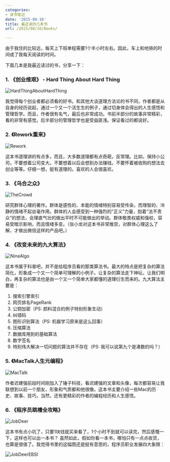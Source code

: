 ```yaml
---
categories:
- 读书笔记
date: '2015-08-16'
title: 最近读的几本书
url: /2015/08/16/Books/

---
```



由于我住的比较远，每天上下班单程需要1个半小时左右。因此，车上和地铁的时间成了我每天阅读的时间。

下面几本是我最近读过的书，分享一下：

<!--more-->

### 1. 《创业维艰》 - Hard Thing About Hard Thing

 ![HardThingAboutHardThing](http://7xlx3k.com1.z0.glb.clouddn.com/HardThingAboutHardThing.jpg)


 我觉得每个创业者都必须看的好书。和其他大谈道理方法论的书不同，作者都是从自身的经历说起，通过一个又一个活生生的例子，通过切身体会得出的人生感悟和管理哲学。而且，作者很有名气，最后也非常成功。书前半部分的故事非常精彩，看的非常有感觉。后半部分的管理哲学也是受益匪浅。保证看过的都说好。

### 2. 《Rework重来》

 ![Rework](http://7xlx3k.com1.z0.glb.clouddn.com/Rework.jpg)

 这本书道理讲的有点多，而且，大多数道理都有点奇葩，反常理。比如，保持小公司，不要想着公司变大。不要想着以后会想到办法赚钱。不要怀着被收购的想法去创业等等。仔细一想，挺有道理的。喜欢的人会很喜欢。

### 3. 《乌合之众》

![TheCrowd](http://7xlx3k.com1.z0.glb.clouddn.com/TheCrowd.jpg)

 研究群体心理的著作。群体是感性的、本能的情绪特别容易受传染，而理智的、冷静的情绪不起丝毫作用。群体的人会感受到一种强烈的“正义”力量，抱着“法不责众”的想法，会理直气壮的做出平时不可能做出的举动。群体敬畏权威和强权，容易受暗示影响，而且情绪多变。（张小龙对这本书非常推崇，对群体心理这么了解，才做出微信这样的产品吧。）

### 4. 《改变未来的九大算法》

 ![NineAlgo](http://7xlx3k.com1.z0.glb.clouddn.com/NineAlgo.jpg)

 这本书属于科普吧，并不是给程序员看的那类算法书。最大的特点是把复杂的算法简化，形象成一个又一个简单可理解的小例子。让复杂的算法走下神坛，让我们明白，再复杂的算法也是由一个又一个简单大家都懂的道理衍生而来的。九大算法主要是：
 1. 搜索引擎索引
 1. 网页排名PageRank
 1. 公钥加密（PS: 颜料混合的例子特别形象生动）
 1. 纠错码
 1. 图形识别算法（PS: 机器学习原来是这么回事）
 1. 压缩算法
 1. 数据库用到的基础算法
 1. 数字签名
 1. 特别伟大解决一切问题的算法并不存在（PS: 我可以说第九个是凑数的吗？）

### 5. 《MacTalk人生元编程》

 ![MacTalk](http://7xlx3k.com1.z0.glb.clouddn.com/MacTalk.jpg)

作者迟建强前段时间刚加入了锤子科技，看迟建强的文章和头像，每次都容易让我联想到以前一个朋友，形象和气质都和他很像。这本书主要介绍一些Mac的历史、故事、技巧，当然，还有更精彩的作者的编程经历和人生感悟。

### 6. 《程序员跳槽全攻略》

 ![JobDeer](http://7xlx3k.com1.z0.glb.clouddn.com/JobDeer.jpg)

 这本书有点小坑了，只要1块钱就买来看了，1个小时不到就可以读完，然后感慨一下，这样也可以出一本书？ 虽然如此，假如你看一本书，哪怕只有一点点收货，也算是很值了。我觉得书里的这幅图还是挺有意思的，程序员职业发展四大象限：

 ![JobDeerEBSI](http://7xlx3k.com1.z0.glb.clouddn.com/JobDeerEBSI.jpg)
